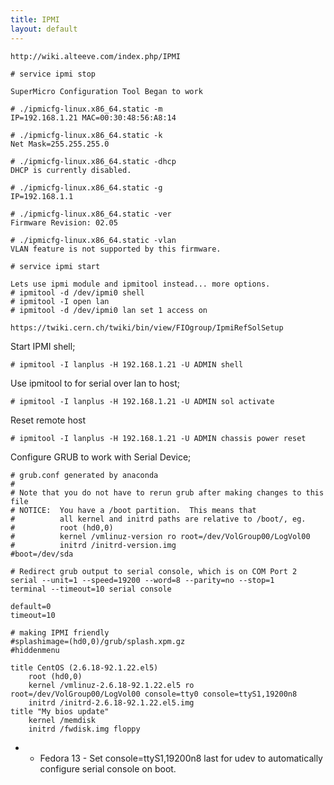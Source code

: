```yaml
---
title: IPMI
layout: default
---
```


    http://wiki.alteeve.com/index.php/IPMI

    # service ipmi stop

    SuperMicro Configuration Tool Began to work

    # ./ipmicfg-linux.x86_64.static -m
    IP=192.168.1.21 MAC=00:30:48:56:A8:14

    # ./ipmicfg-linux.x86_64.static -k
    Net Mask=255.255.255.0

    # ./ipmicfg-linux.x86_64.static -dhcp
    DHCP is currently disabled.

    # ./ipmicfg-linux.x86_64.static -g
    IP=192.168.1.1

    # ./ipmicfg-linux.x86_64.static -ver
    Firmware Revision: 02.05

    # ./ipmicfg-linux.x86_64.static -vlan
    VLAN feature is not supported by this firmware.

    # service ipmi start

    Lets use ipmi module and ipmitool instead... more options.
    # ipmitool -d /dev/ipmi0 shell
    # ipmitool -I open lan 
    # ipmitool -d /dev/ipmi0 lan set 1 access on

    https://twiki.cern.ch/twiki/bin/view/FIOgroup/IpmiRefSolSetup

Start IPMI shell;

    # ipmitool -I lanplus -H 192.168.1.21 -U ADMIN shell

Use ipmitool to for serial over lan to host;

    # ipmitool -I lanplus -H 192.168.1.21 -U ADMIN sol activate

Reset remote host

    # ipmitool -I lanplus -H 192.168.1.21 -U ADMIN chassis power reset

Configure GRUB to work with Serial Device;

    # grub.conf generated by anaconda
    #
    # Note that you do not have to rerun grub after making changes to this file
    # NOTICE:  You have a /boot partition.  This means that
    #          all kernel and initrd paths are relative to /boot/, eg.
    #          root (hd0,0)
    #          kernel /vmlinuz-version ro root=/dev/VolGroup00/LogVol00
    #          initrd /initrd-version.img
    #boot=/dev/sda

    # Redirect grub output to serial console, which is on COM Port 2
    serial --unit=1 --speed=19200 --word=8 --parity=no --stop=1   
    terminal --timeout=10 serial console

    default=0
    timeout=10

    # making IPMI friendly
    #splashimage=(hd0,0)/grub/splash.xpm.gz
    #hiddenmenu

    title CentOS (2.6.18-92.1.22.el5)
        root (hd0,0)
        kernel /vmlinuz-2.6.18-92.1.22.el5 ro root=/dev/VolGroup00/LogVol00 console=tty0 console=ttyS1,19200n8
        initrd /initrd-2.6.18-92.1.22.el5.img
    title "My bios update"
        kernel /memdisk
        initrd /fwdisk.img floppy

-   -   Fedora 13 - Set console=ttyS1,19200n8 last for udev to
        automatically configure serial console on boot.


